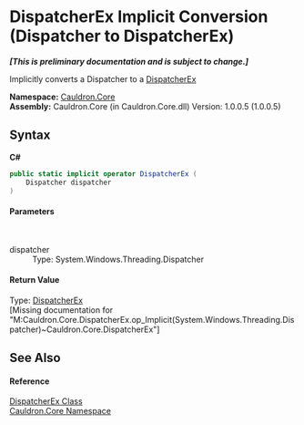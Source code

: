 # DispatcherEx&nbsp;Implicit Conversion (Dispatcher to DispatcherEx)
 _**\[This is preliminary documentation and is subject to change.\]**_

Implicitly converts a Dispatcher to a <a href="T_Cauldron_Core_DispatcherEx">DispatcherEx</a>

**Namespace:**&nbsp;<a href="N_Cauldron_Core">Cauldron.Core</a><br />**Assembly:**&nbsp;Cauldron.Core (in Cauldron.Core.dll) Version: 1.0.0.5 (1.0.0.5)

## Syntax

**C#**<br />
``` C#
public static implicit operator DispatcherEx (
	Dispatcher dispatcher
)
```


#### Parameters
&nbsp;<dl><dt>dispatcher</dt><dd>Type: System.Windows.Threading.Dispatcher<br /></dd></dl>

#### Return Value
Type: <a href="T_Cauldron_Core_DispatcherEx">DispatcherEx</a><br />\[Missing <returns> documentation for "M:Cauldron.Core.DispatcherEx.op_Implicit(System.Windows.Threading.Dispatcher)~Cauldron.Core.DispatcherEx"\]

## See Also


#### Reference
<a href="T_Cauldron_Core_DispatcherEx">DispatcherEx Class</a><br /><a href="N_Cauldron_Core">Cauldron.Core Namespace</a><br />